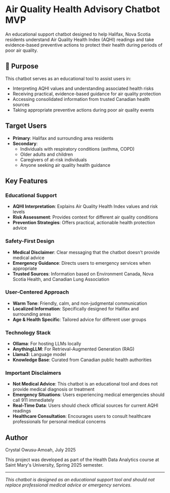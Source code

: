 # Air Quality Health Advisory Chatbot MVP

An educational support chatbot designed to help Halifax, Nova Scotia residents understand Air Quality Health Index (AQHI) readings and take evidence-based preventive actions to protect their health during periods of poor air quality.

## 🎯 Purpose

This chatbot serves as an educational tool to assist users in:
- Interpreting AQHI values and understanding associated health risks
- Receiving practical, evidence-based guidance for air quality protection
- Accessing consolidated information from trusted Canadian health sources
- Taking appropriate preventive actions during poor air quality events

## Target Users

- **Primary**: Halifax and surrounding area residents
- **Secondary**: 
  - Individuals with respiratory conditions (asthma, COPD)
  - Older adults and children
  - Caregivers of at-risk individuals
  - Anyone seeking air quality health guidance


## Key Features

### Educational Support
- **AQHI Interpretation**: Explains Air Quality Health Index values and risk levels
- **Risk Assessment**: Provides context for different air quality conditions
- **Prevention Strategies**: Offers practical, actionable health protection advice

### Safety-First Design
- **Medical Disclaimer**: Clear messaging that the chatbot doesn't provide medical advice
- **Emergency Guidance**: Directs users to emergency services when appropriate
- **Trusted Sources**: Information based on Environment Canada, Nova Scotia Health, and Canadian Lung Association

### User-Centered Approach
- **Warm Tone**: Friendly, calm, and non-judgmental communication
- **Localized Information**: Specifically designed for Halifax and surrounding areas
- **Age & Health Specific**: Tailored advice for different user groups

### Technology Stack
- **Ollama**: For hosting LLMs locally
- **AnythingLLM**: For Retrieval-Augmented Generation (RAG)
- **Llama3**: Language model
- **Knowledge Base**: Curated from Canadian public health authorities

### Important Disclaimers

- **Not Medical Advice**: This chatbot is an educational tool and does not provide medical diagnosis or treatment
- **Emergency Situations**: Users experiencing medical emergencies should call 911 immediately
- **Real-Time Data**: Users should check official sources for current AQHI readings
- **Healthcare Consultation**: Encourages users to consult healthcare professionals for personal medical concerns

## Author

Crystal Owusu-Amoah, July 2025 

This project was developed as part of the Health Data Analytics course at Saint Mary's University, Spring 2025 semester.

---

*This chatbot is designed as an educational support tool and should not replace professional medical advice or emergency services.*
